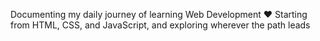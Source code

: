 Documenting my daily journey of learning Web Development ❤️
Starting from HTML, CSS, and JavaScript, and exploring wherever the path leads

